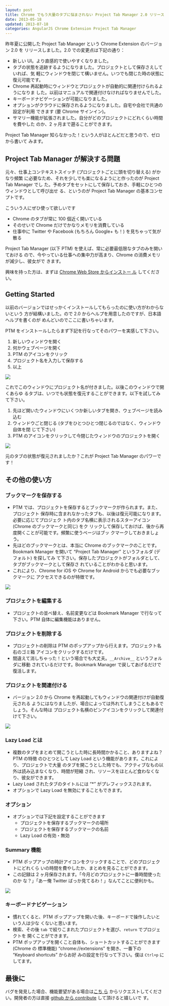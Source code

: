 ```yaml
---
layout: post
title: Chrome でもう大量のタブに悩まされない Project Tab Manager 2.0 リリース
date: 2013-05-18
updated: 2013-07-18
categories: AngularJS Chrome Extension Project Tab Manager
---
```


昨年夏に公開した Project Tab Manager という Chrome Extension のバージョン 2.0 を
リリースしました。2.0 での変更点は下記の通り：

* 新しい UI。より直感的で使いやすくなりました。
* タブの状態を追跡するようになりました。プロジェクトとして保存さえしていれば、気
  軽にウィンドウを閉じて構いません。いつでも閉じた時の状態に復元可能です。
* Chrome 再起動時にウィンドウとプロジェクトが自動的に関連付けられるようになりま
  した。以前はマニュアルで関連付けなければなりませんでした。
* キーボードナビゲーションが可能になりました。
* オプションがクラウドに保存されるようになりました。自宅や会社で共通の設定が利用
  できます (要 Chrome サインイン)。
* サマリー機能が拡張されました。自分がどのプロジェクトにどれくらい時間を費やした
  のか、2 ヶ月まで遡ることができます。

Project Tab Manager 知らなかった！という人がほとんどだと思うので、ゼロから書いて
みます。

## Project Tab Manager が解決する問題

元々、仕事上コンテキストスイッチ (プロジェクトごとに頭を切り替える) がかなり頻繁
に必要なため、それを少しでも楽になるようにと作ったのが Project Tab Manager でし
た。予めタブをセットにして保存しておき、手軽にひとつのウィンドウとして呼び出せ
る、というのが Project Tab Manager の基本コンセプトです。

こういう人にぜひ使って欲しいです

* Chrome のタブが常に 100 個近く開いている
* そのせいで Chrome だけでかなりメモリを消費している
* 仕事中に Twitter や Facebook (もちろん Google+ も！) を見ちゃって気が散る

Project Tab Manager (以下 PTM) を使えば、常に必要最低限なタブのみを開いておける
ので、今やっている仕事への集中力が高まり、Chrome の消費メモリが減少し、彼女がで
きます。

興味を持った方は、まずは [Chrome Web Store からインストー
ル](https://chrome.google.com/webstore/detail/project-tab-manager/iapdnheekciiecjijobcglkcgeckpoia)
してください。

## Getting Started

以前のバージョンではせっかくインストールしてもらったのに使い方がわからないという
方が結構いました。ので 2.0 からヘルプを用意したのですが、日本語ヘルプを書くのが
めんどいのでここに書いちゃいます。

PTM をインストールしたらまず下記を行なってそのパワーを実感して下さい。

1. 新しいウィンドウを開く
2. 何かウェブページを開く
3. PTM のアイコンをクリック
4. プロジェクト名を入力して保存する
5. 以上

[![](http://1.bp.blogspot.com/-c5CKGOu0ths/UYb5acqhsNI/AAAAAAAAc50/qjms4Dxvvk4/s1600/new_project.png)](http://1.bp.blogspot.com/-c5CKGOu0ths/UYb5acqhsNI/AAAAAAAAc50/qjms4Dxvvk4/s1600/new_project.png)

これでこのウィンドウにプロジェクト名が付きました。以後このウィンドウで開くあらゆ
るタブは、いつでも状態を復元することができます。以下を試してみて下さい。

1. 先ほど開いたウィンドウにいくつか新しいタブを開き、ウェブページを読み込む
2. ウィンドウごと閉じる (タブをひとつひとつ閉じるのではなく、ウィンドウ自体を閉
   じて下さい)
3. PTM のアイコンをクリックして今閉じたウィンドウのプロジェクトを開く

[![](http://2.bp.blogspot.com/-L28XHuni2nI/UYb5adUjw-I/AAAAAAAAc54/zSzLCynjWNg/s1600/saved_project.png)](http://2.bp.blogspot.com/-L28XHuni2nI/UYb5adUjw-I/AAAAAAAAc54/zSzLCynjWNg/s1600/saved_project.png)

元のタブの状態が復元されましたか？これが Project Tab Manager のパワーです！

## その他の使い方

### ブックマークを保存する

* PTM では、プロジェクトを保存するとブックマークが作られます。また、プロジェクト
  保存時に含まれなかったタブも、以後は復元可能になります。必要に応じてプロジェク
  ト内のタブ名横に表示されるスターアイコン (Chrome のブックマークと同じ) をク
  リックして保存しておけば、後から再度開くことが可能です。頻繁に使うページはブッ
  クマークしておきましょう。
* 先ほどのブックマークとは、本当に Chrome のブックマークのことです。Bookmark
  Manager を開いて “Project Tab Manager” というフォルダ (デフォルト) を探してみ
  て下さい。保存したプロジェクトがフォルダとして、タブがブックマークとして保存さ
  れていることがわかると思います。
* これにより、Chrome for iOS や Chrome for Android からでも必要なブックマークに
  アクセスできるのが特徴です。

[![](http://3.bp.blogspot.com/-xXhVgjvffy0/UYb5a6gWcqI/AAAAAAAAc6A/f6O25Hp_n8Y/s1600/starring.png)](http://3.bp.blogspot.com/-xXhVgjvffy0/UYb5a6gWcqI/AAAAAAAAc6A/f6O25Hp_n8Y/s1600/starring.png)

### プロジェクトを編集する

* プロジェクトの並べ替え、名前変更などは Bookmark Manager で行なって下さい。PTM
  自体に編集機能はありません。

### プロジェクトを削除する

* プロジェクトの削除は PTM のポップアップから行えます。プロジェクト名右のゴミ箱
  アイコンをクリックするだけです。
* 間違えて消しちゃった！という場合でも大丈夫。`__Archive__` というフォルダに移動
  されているだけです。Bookmark Manager で戻してあげるだけで復活します。

### プロジェクトを関連付ける

* バージョン 2.0 から Chrome を再起動してもウィンドウの関連付けが自動復元される
  ようにはなりましたが、場合によっては外れてしまうこともあるでしょう。そんな時は
  プロジェクト名横のピンアイコンをクリックして関連付けて下さい。

[![](http://2.bp.blogspot.com/-mAiBEHbrpGg/UYb5aJFvYXI/AAAAAAAAc6E/3c4I8VAB1Ss/s1600/associating.png)](http://2.bp.blogspot.com/-mAiBEHbrpGg/UYb5aJFvYXI/AAAAAAAAc6E/3c4I8VAB1Ss/s1600/associating.png)

### Lazy Load とは

* 複数のタブをまとめて開こうとした時に長時間かかること、ありますよね？PTM の特徴
  のひとつとして Lazy Load という機能があります。これにより、プロジェクトで大量
  のタブを開こうとした時でも、アクティブなもの以外は読み込まなくなり、時間が短縮
  され、リソースをほとんど食わなくなり、彼女ができます。
* Lazy Load されたタブのタイトルには “*” がプレフィックスされます。
* オプションで Lazy Load を無効にすることもできます。

### オプション

* オプションでは下記を設定することができます
    * プロジェクトを保存するブックマークの場所
    * プロジェクトを保存するブックマークの名前
    * Lazy Load の有効・無効

### Summary 機能

* PTM ポップアップの時計アイコンをクリックすることで、どのプロジェクトにどれくら
  いの時間を費やしたか、まとめを見ることができます。
* この記録は 2 ヶ月保存されます。「今月どのプロジェクトに一番時間使ったのか
  な？」「あー俺 Twitter ばっか見てるわ！」なんてことに便利かも。

[![](http://1.bp.blogspot.com/-uJrzqSNGikA/UYb5bCzrvvI/AAAAAAAAc58/cVd57aPuLgM/s658/summary.png)](http://1.bp.blogspot.com/-uJrzqSNGikA/UYb5bCzrvvI/AAAAAAAAc58/cVd57aPuLgM/s1600/summary.png)

### キーボードナビゲーション

* 慣れてくると、PTM ポップアップを開いた後、キーボードで操作したいという人は少な
  くないと思います。
* 検索、その後 `tab` で絞りこまれたプロジェクトを選び、`return` でプロジェクトを
  開くことができます。
* PTM ポップアップを開くこと自体も、ショートカットすることができます (Chrome の
  標準機能) “chrome://extensions” を開き、一番下の “Keyboard shortcuts” からお好
  みの設定を行なって下さい。僕は `Ctrl+p` にしてます。

## 最後に

バグを発見した場合、機能要望がある場合は[こち
ら](https://chrome.google.com/webstore/detail/project-tab-manager/iapdnheekciiecjijobcglkcgeckpoia/details)
からリクエストしてください。開発者の方は直接 [github から
contribute](https://github.com/agektmr/ProjectTabManager) して頂けると嬉しいで
す。
